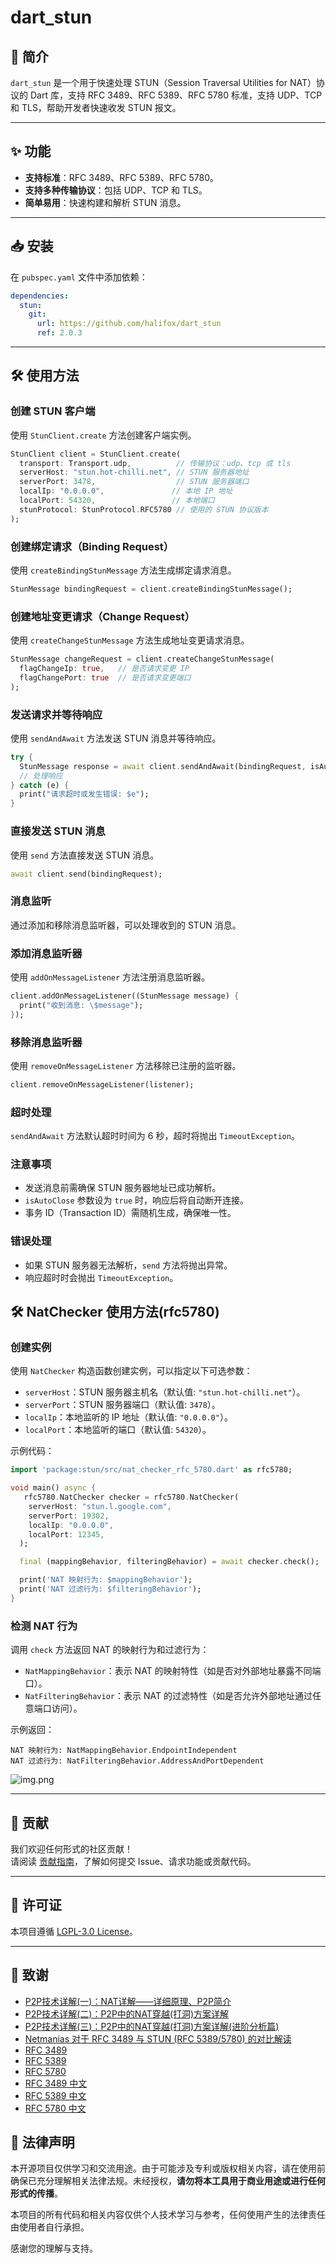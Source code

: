 # dart_stun

## 📖 简介

`dart_stun` 是一个用于快速处理 STUN（Session Traversal Utilities for NAT）协议的 Dart 库，支持 RFC 3489、RFC 5389、RFC 5780 标准，支持 UDP、TCP 和 TLS，帮助开发者快速收发 STUN 报文。

---

## ✨ 功能

- **支持标准**：RFC 3489、RFC 5389、RFC 5780。
- **支持多种传输协议**：包括 UDP、TCP 和 TLS。
- **简单易用**：快速构建和解析 STUN 消息。

---

## 📥 安装

在 `pubspec.yaml` 文件中添加依赖：

```yaml
dependencies:
  stun:
    git:
      url: https://github.com/halifox/dart_stun
      ref: 2.0.3
```

---

## 🛠️ 使用方法

### 创建 STUN 客户端
使用 `StunClient.create` 方法创建客户端实例。

```dart
StunClient client = StunClient.create(
  transport: Transport.udp,          // 传输协议：udp、tcp 或 tls
  serverHost: "stun.hot-chilli.net", // STUN 服务器地址
  serverPort: 3478,                  // STUN 服务器端口
  localIp: "0.0.0.0",               // 本地 IP 地址
  localPort: 54320,                 // 本地端口
  stunProtocol: StunProtocol.RFC5780 // 使用的 STUN 协议版本
);
```

### 创建绑定请求（Binding Request）
使用 `createBindingStunMessage` 方法生成绑定请求消息。

```dart
StunMessage bindingRequest = client.createBindingStunMessage();
```

### 创建地址变更请求（Change Request）
使用 `createChangeStunMessage` 方法生成地址变更请求消息。

```dart
StunMessage changeRequest = client.createChangeStunMessage(
  flagChangeIp: true,   // 是否请求变更 IP
  flagChangePort: true  // 是否请求变更端口
);
```

### 发送请求并等待响应
使用 `sendAndAwait` 方法发送 STUN 消息并等待响应。

```dart
try {
  StunMessage response = await client.sendAndAwait(bindingRequest, isAutoClose: true);
  // 处理响应
} catch (e) {
  print("请求超时或发生错误: $e");
}
```

### 直接发送 STUN 消息
使用 `send` 方法直接发送 STUN 消息。

```dart
await client.send(bindingRequest);
```

### 消息监听
通过添加和移除消息监听器，可以处理收到的 STUN 消息。

### 添加消息监听器
使用 `addOnMessageListener` 方法注册消息监听器。

```dart
client.addOnMessageListener((StunMessage message) {
  print("收到消息: \$message");
});
```

### 移除消息监听器
使用 `removeOnMessageListener` 方法移除已注册的监听器。

```dart
client.removeOnMessageListener(listener);
```

### 超时处理
`sendAndAwait` 方法默认超时时间为 6 秒，超时将抛出 `TimeoutException`。

### 注意事项
- 发送消息前需确保 STUN 服务器地址已成功解析。
- `isAutoClose` 参数设为 `true` 时，响应后将自动断开连接。
- 事务 ID（Transaction ID）需随机生成，确保唯一性。

### 错误处理
- 如果 STUN 服务器无法解析，`send` 方法将抛出异常。
- 响应超时时会抛出 `TimeoutException`。

## 🛠️ NatChecker 使用方法(rfc5780)

### 创建实例

使用 `NatChecker` 构造函数创建实例，可以指定以下可选参数：

- `serverHost`：STUN 服务器主机名（默认值: `"stun.hot-chilli.net"`）。
- `serverPort`：STUN 服务器端口（默认值: `3478`）。
- `localIp`：本地监听的 IP 地址（默认值: `"0.0.0.0"`）。
- `localPort`：本地监听的端口（默认值: `54320`）。

示例代码：

```dart
import 'package:stun/src/nat_checker_rfc_5780.dart' as rfc5780;

void main() async {
   rfc5780.NatChecker checker = rfc5780.NatChecker(
    serverHost: "stun.l.google.com",
    serverPort: 19302,
    localIp: "0.0.0.0",
    localPort: 12345,
  );

  final (mappingBehavior, filteringBehavior) = await checker.check();

  print('NAT 映射行为: $mappingBehavior');
  print('NAT 过滤行为: $filteringBehavior');
}
```

### 检测 NAT 行为

调用 `check` 方法返回 NAT 的映射行为和过滤行为：

- `NatMappingBehavior`：表示 NAT 的映射特性（如是否对外部地址暴露不同端口）。
- `NatFilteringBehavior`：表示 NAT 的过滤特性（如是否允许外部地址通过任意端口访问）。

示例返回：

```text
NAT 映射行为: NatMappingBehavior.EndpointIndependent
NAT 过滤行为: NatFilteringBehavior.AddressAndPortDependent
```

![img.png](doc/img.png)

---

## 🤝 贡献

我们欢迎任何形式的社区贡献！  
请阅读 [贡献指南](CONTRIBUTING.md)，了解如何提交 Issue、请求功能或贡献代码。

---

## 📜 许可证

本项目遵循 [LGPL-3.0 License](LICENSE)。

---

## 🙏 致谢

- [P2P技术详解(一)：NAT详解——详细原理、P2P简介](http://www.52im.net/thread-50-1-1.html)
- [P2P技术详解(二)：P2P中的NAT穿越(打洞)方案详解](http://www.52im.net/thread-542-1-1.html)
- [P2P技术详解(三)：P2P中的NAT穿越(打洞)方案详解(进阶分析篇)](http://www.52im.net/thread-2872-1-1.html)
- [Netmanias 对于 RFC 3489 与 STUN (RFC 5389/5780) 的对比解读](https://netmanias.com/en/post/techdocs/6065/nat-network-protocol/stun-rfc-3489-vs-stun-rfc-5389-5780)
- [RFC 3489](https://datatracker.ietf.org/doc/html/rfc3489)
- [RFC 5389](https://datatracker.ietf.org/doc/html/rfc5389)
- [RFC 5780](https://datatracker.ietf.org/doc/html/rfc5780)
- [RFC 3489 中文](https://rfc2cn.com/rfc3489.html)
- [RFC 5389 中文](https://rfc2cn.com/rfc5389.html)
- [RFC 5780 中文](https://rfc2cn.com/rfc5780.html)


## 📢 法律声明

本开源项目仅供学习和交流用途。由于可能涉及专利或版权相关内容，请在使用前确保已充分理解相关法律法规。未经授权，**请勿将本工具用于商业用途或进行任何形式的传播**。

本项目的所有代码和相关内容仅供个人技术学习与参考，任何使用产生的法律责任由使用者自行承担。

感谢您的理解与支持。